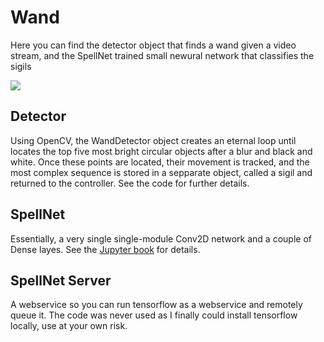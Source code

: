 # Wand

Here you can find the detector object that finds a wand given a video stream, and the SpellNet trained small newural network that classifies the sigils

![](https://i.imgur.com/uQiWFLs.png)

## Detector

Using OpenCV, the WandDetector object creates an eternal loop until locates  the top five most bright circular objects after a blur and black and white.
Once these points are located, their movement is tracked, and the most complex sequence is stored in a sepparate object, called a sigil and returned to the controller.
See the code for further details.


## SpellNet

Essentially, a very single single-module Conv2D network and a couple of Dense layes. See the [Jupyter book](./spell_net/spell_net.ipynb) for details.

## SpellNet Server

A webservice so you can run tensorflow as a webservice and remotely queue it. The code was never used as I finally could install tensorflow locally, use at your own risk.

